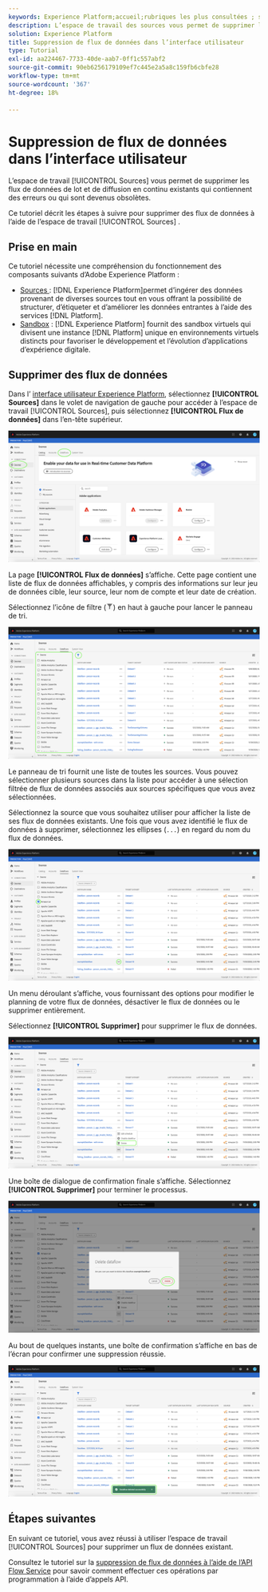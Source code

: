```yaml
---
keywords: Experience Platform;accueil;rubriques les plus consultées ; supprimer des flux de données
description: L’espace de travail des sources vous permet de supprimer les flux de données par lots et en flux continu existants qui contiennent des erreurs ou qui sont devenus obsolètes.
solution: Experience Platform
title: Suppression de flux de données dans l’interface utilisateur
type: Tutorial
exl-id: aa224467-7733-40de-aab7-0ff1c557abf2
source-git-commit: 90eb6256179109ef7c445e2a5a8c159fb6cbfe28
workflow-type: tm+mt
source-wordcount: '367'
ht-degree: 18%

---
```


# Suppression de flux de données dans l’interface utilisateur

L’espace de travail [!UICONTROL Sources] vous permet de supprimer les flux de données de lot et de diffusion en continu existants qui contiennent des erreurs ou qui sont devenus obsolètes.

Ce tutoriel décrit les étapes à suivre pour supprimer des flux de données à l’aide de l’espace de travail [!UICONTROL Sources] .

## Prise en main

Ce tutoriel nécessite une compréhension du fonctionnement des composants suivants d’Adobe Experience Platform :

- [Sources ](../../home.md): [!DNL Experience Platform]permet d’ingérer des données provenant de diverses sources tout en vous offrant la possibilité de structurer, d’étiqueter et d’améliorer les données entrantes à l’aide des services [!DNL Platform].
- [Sandbox](../../../sandboxes/home.md) : [!DNL Experience Platform] fournit des sandbox virtuels qui divisent une instance [!DNL Platform] unique en environnements virtuels distincts pour favoriser le développement et l’évolution d’applications d’expérience digitale.

## Supprimer des flux de données

Dans l’ [ interface utilisateur Experience Platform](https://platform.adobe.com), sélectionnez **[!UICONTROL Sources]** dans le volet de navigation de gauche pour accéder à l’espace de travail [!UICONTROL Sources], puis sélectionnez **[!UICONTROL Flux de données]** dans l’en-tête supérieur.

![catalogue](../../images/tutorials/delete/catalog.png)

La page **[!UICONTROL Flux de données]** s’affiche. Cette page contient une liste de flux de données affichables, y compris des informations sur leur jeu de données cible, leur source, leur nom de compte et leur date de création.

Sélectionnez l’icône de filtre (![filter-icon](../../images/tutorials/delete/filter.png)) en haut à gauche pour lancer le panneau de tri.

![dataflows](../../images/tutorials/delete/dataflows.png)

Le panneau de tri fournit une liste de toutes les sources. Vous pouvez sélectionner plusieurs sources dans la liste pour accéder à une sélection filtrée de flux de données associés aux sources spécifiques que vous avez sélectionnées.

Sélectionnez la source que vous souhaitez utiliser pour afficher la liste de ses flux de données existants. Une fois que vous avez identifié le flux de données à supprimer, sélectionnez les ellipses (`...`) en regard du nom du flux de données.

![dataflows-filter](../../images/tutorials/delete/dataflows-filter.png)

Un menu déroulant s’affiche, vous fournissant des options pour modifier le planning de votre flux de données, désactiver le flux de données ou le supprimer entièrement.

Sélectionnez **[!UICONTROL Supprimer]** pour supprimer le flux de données.

![delete](../../images/tutorials/delete/delete.png)

Une boîte de dialogue de confirmation finale s’affiche. Sélectionnez **[!UICONTROL Supprimer]** pour terminer le processus.

![confirm](../../images/tutorials/delete/confirm.png)

Au bout de quelques instants, une boîte de confirmation s’affiche en bas de l’écran pour confirmer une suppression réussie.

![confirmé](../../images/tutorials/delete/confirmed.png)

## Étapes suivantes

En suivant ce tutoriel, vous avez réussi à utiliser l’espace de travail [!UICONTROL Sources] pour supprimer un flux de données existant.

Consultez le tutoriel sur la [suppression de flux de données à l’aide de l’API Flow Service](../../tutorials/api/delete-dataflows.md) pour savoir comment effectuer ces opérations par programmation à l’aide d’appels API.
